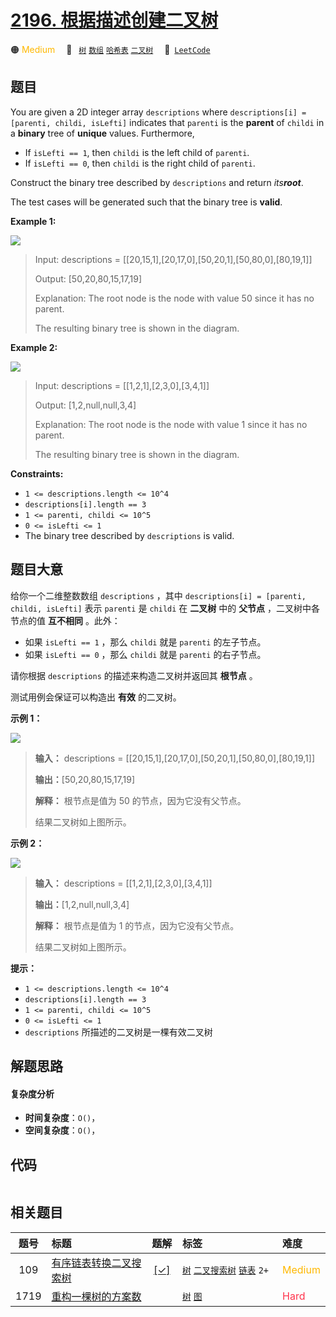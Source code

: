 # [2196. 根据描述创建二叉树](https://leetcode.com/problems/create-binary-tree-from-descriptions)

🟠 <font color=#ffb800>Medium</font>&emsp; 🔖&ensp; [`树`](/leetcode/outline/tag/tree.md) [`数组`](/leetcode/outline/tag/array.md) [`哈希表`](/leetcode/outline/tag/hash-table.md) [`二叉树`](/leetcode/outline/tag/binary-tree.md)&emsp; 🔗&ensp;[`LeetCode`](https://leetcode.com/problems/create-binary-tree-from-descriptions)


## 题目

You are given a 2D integer array `descriptions` where `descriptions[i] =
[parenti, childi, isLefti]` indicates that `parenti` is the **parent** of
`childi` in a **binary** tree of **unique** values. Furthermore,

  * If `isLefti == 1`, then `childi` is the left child of `parenti`.
  * If `isLefti == 0`, then `childi` is the right child of `parenti`.

Construct the binary tree described by `descriptions` and return
_its**root**_.

The test cases will be generated such that the binary tree is **valid**.



**Example 1:**

![](https://assets.leetcode.com/uploads/2022/02/09/example1drawio.png)

> Input: descriptions = [[20,15,1],[20,17,0],[50,20,1],[50,80,0],[80,19,1]]
> 
> Output: [50,20,80,15,17,19]
> 
> Explanation: The root node is the node with value 50 since it has no parent.
> 
> The resulting binary tree is shown in the diagram.

**Example 2:**

![](https://assets.leetcode.com/uploads/2022/02/09/example2drawio.png)

> Input: descriptions = [[1,2,1],[2,3,0],[3,4,1]]
> 
> Output: [1,2,null,null,3,4]
> 
> Explanation: The root node is the node with value 1 since it has no parent.
> 
> The resulting binary tree is shown in the diagram.

**Constraints:**

  * `1 <= descriptions.length <= 10^4`
  * `descriptions[i].length == 3`
  * `1 <= parenti, childi <= 10^5`
  * `0 <= isLefti <= 1`
  * The binary tree described by `descriptions` is valid.


## 题目大意

给你一个二维整数数组 `descriptions` ，其中 `descriptions[i] = [parenti, childi, isLefti]`
表示 `parenti` 是 `childi` 在 **二叉树** 中的 **父节点** ，二叉树中各节点的值 **互不相同** 。此外：

  * 如果 `isLefti == 1` ，那么 `childi` 就是 `parenti` 的左子节点。
  * 如果 `isLefti == 0` ，那么 `childi` 就是 `parenti` 的右子节点。

请你根据 `descriptions` 的描述来构造二叉树并返回其 **根节点** 。

测试用例会保证可以构造出 **有效** 的二叉树。



**示例 1：**

![](https://assets.leetcode.com/uploads/2022/02/09/example1drawio.png)

> 
> 
> 
> 
> 
> **输入：** descriptions = [[20,15,1],[20,17,0],[50,20,1],[50,80,0],[80,19,1]]
> 
> **输出：**[50,20,80,15,17,19]
> 
> **解释：** 根节点是值为 50 的节点，因为它没有父节点。
> 
> 结果二叉树如上图所示。
> 
> 

**示例 2：**

![](https://assets.leetcode.com/uploads/2022/02/09/example2drawio.png)

> 
> 
> 
> 
> 
> **输入：** descriptions = [[1,2,1],[2,3,0],[3,4,1]]
> 
> **输出：**[1,2,null,null,3,4]
> 
> **解释：** 根节点是值为 1 的节点，因为它没有父节点。 
> 
> 结果二叉树如上图所示。 



**提示：**

  * `1 <= descriptions.length <= 10^4`
  * `descriptions[i].length == 3`
  * `1 <= parenti, childi <= 10^5`
  * `0 <= isLefti <= 1`
  * `descriptions` 所描述的二叉树是一棵有效二叉树


## 解题思路

#### 复杂度分析

- **时间复杂度**：`O()`，
- **空间复杂度**：`O()`，

## 代码

```javascript

```

## 相关题目

<!-- prettier-ignore -->
| 题号 | 标题 | 题解 | 标签 | 难度 |
| :------: | :------ | :------: | :------ | :------ |
| 109 | [有序链表转换二叉搜索树](https://leetcode.com/problems/convert-sorted-list-to-binary-search-tree) | [[✓]](https://2xiao.github.io/leetcode-js/leetcode/problem/0109) |  [`树`](/leetcode/outline/tag/tree.md) [`二叉搜索树`](/leetcode/outline/tag/binary-search-tree.md) [`链表`](/leetcode/outline/tag/linked-list.md) `2+` | <font color=#ffb800>Medium</font> |
| 1719 | [重构一棵树的方案数](https://leetcode.com/problems/number-of-ways-to-reconstruct-a-tree) |  |  [`树`](/leetcode/outline/tag/tree.md) [`图`](/leetcode/outline/tag/graph.md) | <font color=#ff334b>Hard</font> |

<style>
.blue {
    background-color: #096dd9;
    padding: 0.25rem 0.5rem;
    margin: 0;
    font-size: 0.85em;
    border-radius: 3px;
    color: white;
    font-weight: 500;
}
table th:first-of-type { width: 10%; }
table th:nth-of-type(2) { width: 35%; }
table th:nth-of-type(3) { width: 10%; }
table th:nth-of-type(4) { width: 35%; }
table th:nth-of-type(5) { width: 10%; }
</style>
